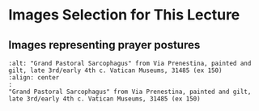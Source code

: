 # Images Selection for This Lecture


## Images representing prayer postures

```{image} images/lecture01/VaticanMuseums_148.jpg
:alt: "Grand Pastoral Sarcophagus" from Via Prenestina, painted and gilt, late 3rd/early 4th c. Vatican Museums, 31485 (ex 150)
:align: center
:
"Grand Pastoral Sarcophagus" from Via Prenestina, painted and gilt, late 3rd/early 4th c. Vatican Museums, 31485 (ex 150)
```


